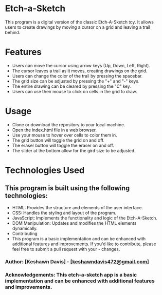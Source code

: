 # Etch-a-Sketch


This program is a digital version of the classic Etch-A-Sketch toy. It allows users to create drawings by moving a cursor on a grid and leaving a trail behind.

# Features
- Users can move the cursor using arrow keys (Up, Down, Left, Right).
- The cursor leaves a trail as it moves, creating drawings on the grid.
- Users can change the color of the trail by pressing the spacebar.
- The grid size can be adjusted by pressing the "+" and "-" keys.
- The entire drawing can be cleared by pressing the "C" key.
- Users can use their mouse to click on cells in the grid to draw.

# Usage
- Clone or download the repository to your local machine.
- Open the index.html file in a web browser.
- Use your mouse to hover over cells to color them in.
- The grid button will toggle the grid on and off. 
- The eraser button will toggle the eraser on and off. 
- The slider at the bottom allow for the gird size to be adjusted. 


# Technologies Used
## This program is built using the following technologies:

- HTML: Provides the structure and elements of the user interface.
- CSS: Handles the styling and layout of the program.
- JavaScript: Implements the functionality and logic of the Etch-A-Sketch.
- DOM Manipulation: Updates and modifies the HTML elements dynamically.
- Contributing
- This program is a basic implementation and can be enhanced with additional features and improvements. If you'd like to contribute, please feel free to submit a pull request with your - changes.

### Author: [Keshawn Davis] - [keshawndavis472@gmail.com]

### Acknowledgements: This etch-a-sketch app is a basic implementation and can be enhanced with additional features and improvements.
